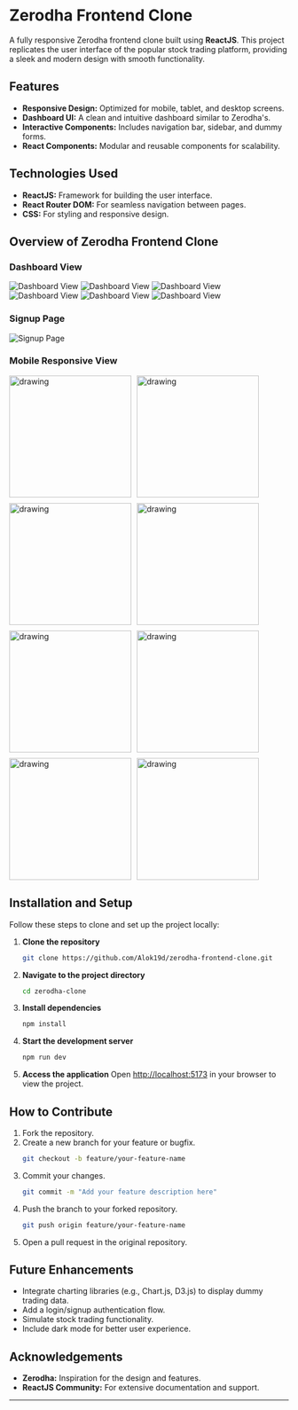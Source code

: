 # Zerodha Frontend Clone

A fully responsive Zerodha frontend clone built using **ReactJS**. This project replicates the user interface of the popular stock trading platform, providing a sleek and modern design with smooth functionality.

## Features

- **Responsive Design:** Optimized for mobile, tablet, and desktop screens.
- **Dashboard UI:** A clean and intuitive dashboard similar to Zerodha's.
- **Interactive Components:** Includes navigation bar, sidebar, and dummy forms.
- **React Components:** Modular and reusable components for scalability.

## Technologies Used

- **ReactJS:** Framework for building the user interface.
- **React Router DOM:** For seamless navigation between pages.
- **CSS:** For styling and responsive design.

## Overview of Zerodha Frontend Clone

### Dashboard View
![Dashboard View](./screenshots/Screenshot_01.png)
![Dashboard View](./screenshots/Screenshot_02.png)
![Dashboard View](./screenshots/Screenshot_03.png)
![Dashboard View](./screenshots/Screenshot_04.png)
![Dashboard View](./screenshots/Screenshot_05.png)
![Dashboard View](./screenshots/Screenshot_06.png)

### Signup Page
![Signup Page](./screenshots/signup-page.png)

### Mobile Responsive View
<div style="display:flex; flex-wrap:wrap; gap: 10px;">
   <img src="./screenshots/Mobile-View_01.jpg" alt="drawing" width="220"/>
   <img src="./screenshots/Mobile-View_02.jpg" alt="drawing" width="220"/>
   <img src="./screenshots/Mobile-View_03.jpg" alt="drawing" width="220"/>
   <img src="./screenshots/Mobile-View_04.jpg" alt="drawing" width="220"/>
   <img src="./screenshots/Mobile-View_05.jpg" alt="drawing" width="220"/>
   <img src="./screenshots/Mobile-View_06.jpg" alt="drawing" width="220"/>
   <img src="./screenshots/Mobile-View_07.jpg" alt="drawing" width="220"/>
   <img src="./screenshots/Mobile-View_08.jpg" alt="drawing" width="220"/>
</div>


## Installation and Setup

Follow these steps to clone and set up the project locally:

1. **Clone the repository**
   ```bash
   git clone https://github.com/Alok19d/zerodha-frontend-clone.git
   ```

2. **Navigate to the project directory**
   ```bash
   cd zerodha-clone
   ```

3. **Install dependencies**
   ```bash
   npm install
   ```

4. **Start the development server**
   ```bash
   npm run dev
   ```

5. **Access the application**
   Open [http://localhost:5173](http://localhost:5173) in your browser to view the project.

## How to Contribute

1. Fork the repository.
2. Create a new branch for your feature or bugfix.
   ```bash
   git checkout -b feature/your-feature-name
   ```
3. Commit your changes.
   ```bash
   git commit -m "Add your feature description here"
   ```
4. Push the branch to your forked repository.
   ```bash
   git push origin feature/your-feature-name
   ```
5. Open a pull request in the original repository.

## Future Enhancements

- Integrate charting libraries (e.g., Chart.js, D3.js) to display dummy trading data.
- Add a login/signup authentication flow.
- Simulate stock trading functionality.
- Include dark mode for better user experience.

## Acknowledgements

- **Zerodha:** Inspiration for the design and features.
- **ReactJS Community:** For extensive documentation and support.

---
